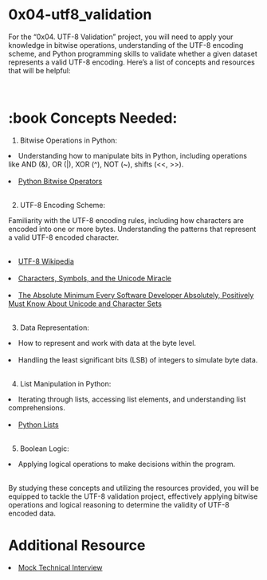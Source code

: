 # 0x04-utf8_validation

<p>For the “0x04. UTF-8 Validation” project, you will need to apply your knowledge in bitwise operations, understanding of the UTF-8 encoding scheme, and Python programming skills to validate whether a given dataset represents a valid UTF-8 encoding. Here’s a list of concepts and resources that will be helpful:</p><br>

# :book Concepts Needed:
1. Bitwise Operations in Python:<br>

<li>Understanding how to manipulate bits in Python, including operations like AND (&), OR (|), XOR (^), NOT (~), shifts (<<, >>).</li><br>
<li><a href="https://savanna.alxafrica.com/rltoken/BslyYNZlXdyxW3_b0WNOcg">Python Bitwise Operators</a></li><br>

2. UTF-8 Encoding Scheme:<br>

<p>Familiarity with the UTF-8 encoding rules, including how characters are encoded into one or more bytes.
Understanding the patterns that represent a valid UTF-8 encoded character.</p><br>
<li><a href="https://savanna.alxafrica.com/rltoken/oqFi6P1hNvp9aSuNv---IQ">UTF-8 Wikipedia</a></li><br>
<li><a href="https://savanna.alxafrica.com/rltoken/d--jVK8sBSlhkosu7pFzdw">Characters, Symbols, and the Unicode Miracle</a></li><br>
<li><a href="https://savanna.alxafrica.com/rltoken/9EwaXVds22dSK3IvF5nNCA">The Absolute Minimum Every Software Developer Absolutely, Positively Must Know About Unicode and Character Sets</a></li><br>

3. Data Representation:<br>

<li>How to represent and work with data at the byte level.</li><br>
<li>Handling the least significant bits (LSB) of integers to simulate byte data.</li><br>

4. List Manipulation in Python:<br>

<li>Iterating through lists, accessing list elements, and understanding list comprehensions.</li><br>
<li><a href="https://savanna.alxafrica.com/rltoken/TaN91MgmOL80GeOGvmldIw">Python Lists</a></li><br>

5. Boolean Logic:<br>

<li>Applying logical operations to make decisions within the program.</li><br>
<p>By studying these concepts and utilizing the resources provided, you will be equipped to tackle the UTF-8 validation project, effectively applying bitwise operations and logical reasoning to determine the validity of UTF-8 encoded data.</p>

# Additional Resource
<li><a href="https://savanna.alxafrica.com/rltoken/X1lZqipeyegt8pbQ9aXSFQ">Mock Technical Interview</a></li><br>